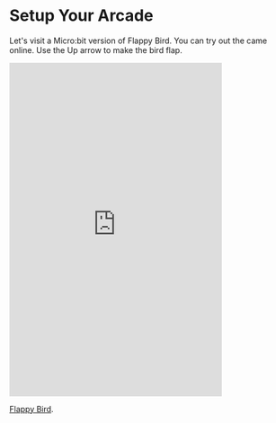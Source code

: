 # Setup Your Arcade


Let's visit a Micro:bit version of Flappy Bird. You can try out the came online. Use the Up arrow to make the bird flap. 

<div style="position:relative;height:0;padding-bottom:117.6%;overflow:hidden;"><iframe style="position:absolute;top:0;left:0;width:75%;height:100%;" src="https://arcade.makecode.com/---run?id=_bV30ARMag1p9" allowfullscreen="allowfullscreen" sandbox="allow-popups allow-forms allow-scripts allow-same-origin" frameborder="0"></iframe></div>

[Flappy Bird](https://makecode.com/_Lq9T6JVJp269).
